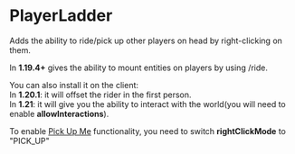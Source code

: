 # PlayerLadder
Adds the ability to ride/pick up other players on head by right-clicking on them.

In **1.19.4+** gives the ability to mount entities on players by using /ride.

You can also install it on the client:<br>
In **1.20.1**: it will offset the rider in the first person.<br>
In **1.21**: it will give you the ability to interact with the world(you will need to enable **allowInteractions**).

To enable [Pick Up Me]([https://modrinth.com/mod/pickup-me](https://modrinth.com/mod/pickup-me)) functionality, you need to switch **rightClickMode** to "PICK_UP"